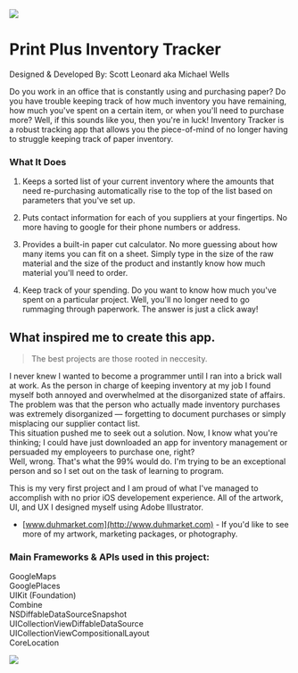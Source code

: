 
<img src="https://user-images.githubusercontent.com/49104738/69907336-6c8c0700-13a1-11ea-8f48-c92151d7c9a1.jpg">

# Print Plus Inventory Tracker
Designed & Developed By: Scott Leonard aka Michael Wells

Do you work in an office that is constantly using and purchasing paper? Do you have trouble keeping track of how much inventory you have remaining, how much you've spent on a certain item, or when you'll need to purchase more? Well, if this sounds like you, then you're in luck! Inventory Tracker is a robust tracking app that allows you the piece-of-mind of no longer having to struggle keeping track of paper inventory. 

### What It Does

1. Keeps a sorted list of your current inventory where the amounts that need re-purchasing automatically rise to the top of the list based on parameters that you've set up.

2. Puts contact information for each of you suppliers at your fingertips. No more having to google for their phone numbers or address.

3. Provides a built-in paper cut calculator. No more guessing about how many items you can fit on a sheet. Simply type in the size of the raw material and the size of the product and instantly know how much material you'll need to order.

4. Keep track of your spending. Do you want to know how much you've spent on a particular project. Well, you'll no longer need to go rummaging through paperwork. The answer is just a click away!

## What inspired me to create this app.

>The best projects are those rooted in neccesity. 

I never knew I wanted to become a programmer until I ran into a brick wall at work. As the person in charge of keeping inventory at my job I found myself both annoyed and overwhelmed at the disorganized state of affairs. The problem was that the person who actually made inventory purchases was extremely disorganized — forgetting to document purchases or simply misplacing our supplier contact list. \
This situation pushed me to seek out a solution. Now, I know what you're thinking; I could have just downloaded an app for inventory management or persuaded my employeers to purchase one, right? \
Well, wrong. That's what the 99% would do. I'm trying to be an exceptional person and so I set out on the task of learning to program.

This is my very first project and I am proud of what I've managed to accomplish with no prior iOS developement experience. All of the artwork, UI, and UX I designed myself using Adobe Illustrator. 

* [www.duhmarket.com](http://www.duhmarket.com) - If you'd like to see more of my artwork, marketing packages, or photography.

### Main Frameworks & APIs used in this project:

GoogleMaps \
GooglePlaces \
UIKit (Foundation)\
Combine \
NSDiffableDataSourceSnapshot \
UICollectionViewDiffableDataSource \
UICollectionViewCompositionalLayout \
CoreLocation 

[![](https://user-images.githubusercontent.com/49104738/69907513-559ae400-13a4-11ea-9e0e-e4caf6db1692.jpg)](https://apps.apple.com/us/app/print-plus-inventory-tracker/id1484276877)


